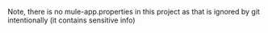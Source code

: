 Note, there is no mule-app.properties in this project as that is ignored by git intentionally (it contains sensitive info)
